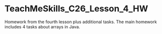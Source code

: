 # TeachMeSkills_C26_Lesson_4_HW
Homework from the fourth lesson plus additional tasks. The main homework includes 4 tasks about arrays in Java. 
